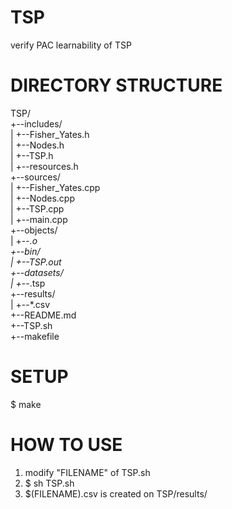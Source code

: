 # TSP
verify PAC learnability of TSP

# DIRECTORY STRUCTURE
TSP/  
+--includes/  
|  +--Fisher_Yates.h  
|  +--Nodes.h  
|  +--TSP.h  
|  +--resources.h  
+--sources/  
|  +--Fisher_Yates.cpp  
|  +--Nodes.cpp  
|  +--TSP.cpp  
|  +--main.cpp  
+--objects/  
|  +--*.o  
+--bin/  
|  +--TSP.out  
+--datasets/  
|  +--*.tsp  
+--results/  
|  +--*.csv  
+--README.md  
+--TSP.sh  
+--makefile

# SETUP
$ make

# HOW TO USE
1. modify "FILENAME" of TSP.sh
2. $ sh TSP.sh
3. $(FILENAME).csv is created on TSP/results/
